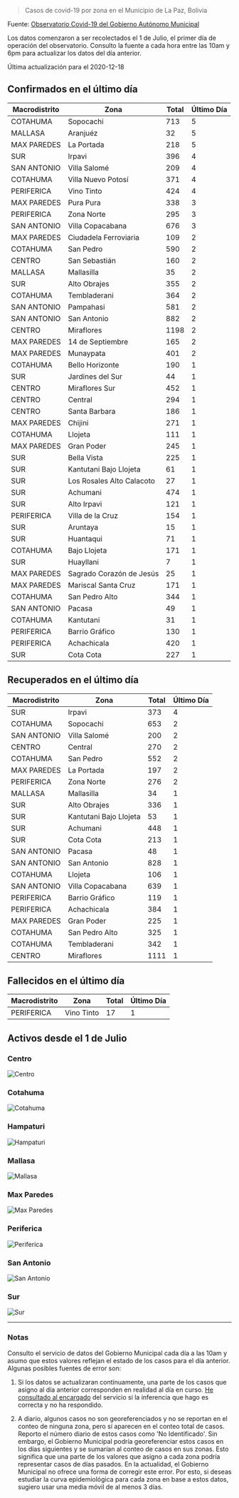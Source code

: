 > Casos de covid-19 por zona en el Municipio de La Paz, Bolivia

Fuente: [Observatorio Covid-19 del Gobierno Autónomo Municipal](http://observatoriocovid19.lapaz.bo/observatorio/index.php/datos-abiertos-covid)

Los datos comenzaron a ser recolectados el 1 de Julio, el primer día de operación del observatorio. Consulto la fuente a cada hora entre las 10am y 6pm para actualizar los datos del día anterior.

Última actualización para el 2020-12-18

## Confirmados en el último día

| Macrodistrito   | Zona                      |   Total |   Último Día |
|-----------------|---------------------------|---------|--------------|
| COTAHUMA        | Sopocachi                 |     713 |            5 |
| MALLASA         | Aranjuéz                  |      32 |            5 |
| MAX PAREDES     | La Portada                |     218 |            5 |
| SUR             | Irpavi                    |     396 |            4 |
| SAN ANTONIO     | Villa Salomé              |     209 |            4 |
| COTAHUMA        | Villa Nuevo Potosí        |     371 |            4 |
| PERIFERICA      | Vino Tinto                |     424 |            4 |
| MAX PAREDES     | Pura Pura                 |     338 |            3 |
| PERIFERICA      | Zona Norte                |     295 |            3 |
| SAN ANTONIO     | Villa Copacabana          |     676 |            3 |
| MAX PAREDES     | Ciudadela Ferroviaria     |     109 |            2 |
| COTAHUMA        | San Pedro                 |     590 |            2 |
| CENTRO          | San Sebastián             |     160 |            2 |
| MALLASA         | Mallasilla                |      35 |            2 |
| SUR             | Alto Obrajes              |     355 |            2 |
| COTAHUMA        | Tembladerani              |     364 |            2 |
| SAN ANTONIO     | Pampahasi                 |     581 |            2 |
| SAN ANTONIO     | San Antonio               |     882 |            2 |
| CENTRO          | Miraflores                |    1198 |            2 |
| MAX PAREDES     | 14 de Septiembre          |     165 |            2 |
| MAX PAREDES     | Munaypata                 |     401 |            2 |
| COTAHUMA        | Bello Horizonte           |     190 |            1 |
| SUR             | Jardines del Sur          |      44 |            1 |
| CENTRO          | Miraflores Sur            |     452 |            1 |
| CENTRO          | Central                   |     294 |            1 |
| CENTRO          | Santa Barbara             |     186 |            1 |
| MAX PAREDES     | Chijini                   |     271 |            1 |
| COTAHUMA        | Llojeta                   |     111 |            1 |
| MAX PAREDES     | Gran Poder                |     245 |            1 |
| SUR             | Bella Vista               |     225 |            1 |
| SUR             | Kantutani Bajo Llojeta    |      61 |            1 |
| SUR             | Los Rosales Alto Calacoto |      27 |            1 |
| SUR             | Achumani                  |     474 |            1 |
| SUR             | Alto Irpavi               |     121 |            1 |
| PERIFERICA      | Villa de la Cruz          |     154 |            1 |
| SUR             | Aruntaya                  |      15 |            1 |
| SUR             | Huantaqui                 |      71 |            1 |
| COTAHUMA        | Bajo Llojeta              |     171 |            1 |
| SUR             | Huayllani                 |       7 |            1 |
| MAX PAREDES     | Sagrado Corazón de Jesús  |      25 |            1 |
| MAX PAREDES     | Mariscal Santa Cruz       |     171 |            1 |
| COTAHUMA        | San Pedro Alto            |     344 |            1 |
| SAN ANTONIO     | Pacasa                    |      49 |            1 |
| COTAHUMA        | Kantutani                 |      31 |            1 |
| PERIFERICA      | Barrio Gráfico            |     130 |            1 |
| PERIFERICA      | Achachicala               |     420 |            1 |
| SUR             | Cota Cota                 |     227 |            1 |

## Recuperados en el último día

| Macrodistrito   | Zona                   |   Total |   Último Día |
|-----------------|------------------------|---------|--------------|
| SUR             | Irpavi                 |     373 |            4 |
| COTAHUMA        | Sopocachi              |     653 |            2 |
| SAN ANTONIO     | Villa Salomé           |     200 |            2 |
| CENTRO          | Central                |     270 |            2 |
| COTAHUMA        | San Pedro              |     552 |            2 |
| MAX PAREDES     | La Portada             |     197 |            2 |
| PERIFERICA      | Zona Norte             |     276 |            2 |
| MALLASA         | Mallasilla             |      34 |            1 |
| SUR             | Alto Obrajes           |     336 |            1 |
| SUR             | Kantutani Bajo Llojeta |      53 |            1 |
| SUR             | Achumani               |     448 |            1 |
| SUR             | Cota Cota              |     213 |            1 |
| SAN ANTONIO     | Pacasa                 |      48 |            1 |
| SAN ANTONIO     | San Antonio            |     828 |            1 |
| COTAHUMA        | Llojeta                |     106 |            1 |
| SAN ANTONIO     | Villa Copacabana       |     639 |            1 |
| PERIFERICA      | Barrio Gráfico         |     119 |            1 |
| PERIFERICA      | Achachicala            |     384 |            1 |
| MAX PAREDES     | Gran Poder             |     225 |            1 |
| COTAHUMA        | San Pedro Alto         |     325 |            1 |
| COTAHUMA        | Tembladerani           |     342 |            1 |
| CENTRO          | Miraflores             |    1111 |            1 |

## Fallecidos en el último día

| Macrodistrito   | Zona       |   Total |   Último Día |
|-----------------|------------|---------|--------------|
| PERIFERICA      | Vino Tinto |      17 |            1 |

## Activos desde el 1 de Julio

### Centro

![Centro](plots/activos_centro.png)

### Cotahuma

![Cotahuma](plots/activos_cotahuma.png)

### Hampaturi

![Hampaturi](plots/activos_hampaturi.png)

### Mallasa

![Mallasa](plots/activos_mallasa.png)

### Max Paredes

![Max Paredes](plots/activos_max_paredes.png)

### Periferica

![Periferica](plots/activos_periferica.png)

### San Antonio

![San Antonio](plots/activos_san_antonio.png)

### Sur

![Sur](plots/activos_sur.png)

---

### Notas

Consulto el servicio de datos del Gobierno Municipal cada día a las 10am y asumo que estos valores reflejan el estado de los casos para el día anterior. Algunas posibles fuentes de error son:

1. Si los datos se actualizaran contínuamente, una parte de los casos que asigno al día anterior corresponden en realidad al día en curso. [He consultado al encargado](https://twitter.com/mauforonda/status/1278727234765959168) del servicio si la inferencia que hago es correcta y no ha respondido.

2. A diario, algunos casos no son georeferenciados y no se reportan en el conteo de ninguna zona, pero sí aparecen en el conteo total de casos. Reporto el número diario de estos casos como 'No Identificado'.  Sin embargo, el Gobierno Municipal podría georeferenciar estos casos en los días siguientes y se sumarían al conteo de casos en sus zonas. Esto significa que una parte de los valores que asigno a cada zona podría representar casos de días pasados. En la actualidad, el Gobierno Municipal no ofrece una forma de corregir este error. Por esto, si deseas estudiar la curva epidemiológica para cada zona en base a estos datos, sugiero usar una media móvil de al menos 3 días.